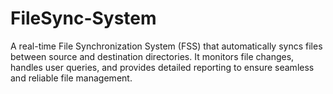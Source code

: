 # FileSync-System
A real-time File Synchronization System (FSS) that automatically syncs files between source and destination directories. It monitors file changes, handles user queries, and provides detailed reporting to ensure seamless and reliable file management.
